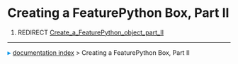 # Creating a FeaturePython Box, Part II
1.  REDIRECT [Create_a\_FeaturePython_object_part_II](Create_a_FeaturePython_object_part_II.md)



---
![](images/Right_arrow.png) [documentation index](../README.md) > Creating a FeaturePython Box, Part II
